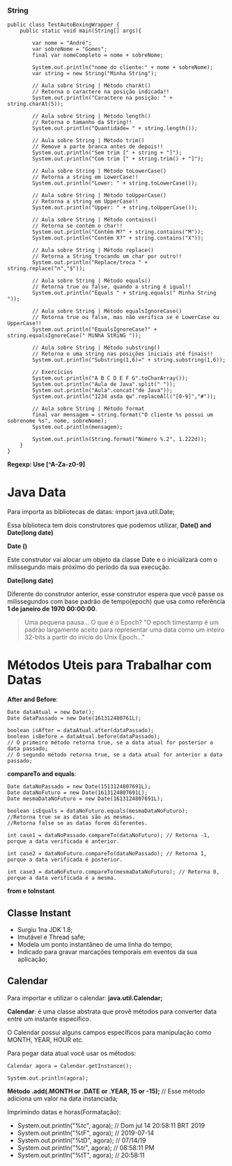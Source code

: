 ### String 

```
public class TestAutoBoxingWrapper {
    public static void main(String[] args){

        var nome = "André";
        var sobreNome = "Gomes";
        final var nomeCompleto = nome + sobreNome;

        System.out.println("nome do cliente:" + nome + sobreNome);
        var string = new String("Minha String");

        // Aula sobre String | Método charAt()
        // Retorna o caractere na posição indicada!!
        System.out.println("Caractere na posição: " + string.charAt(5));

        // Aula sobre String | Método length()
        // Retorna o tamanho da String!!
        System.out.println("Quantidade= " + string.length());

        // Aula sobre String | Método trim()
        // Remove a parte branca antes de depois!!
        System.out.println("Sem trim [" + string + "]");
        System.out.println("Com trim [" + string.trim() + "]");

        // Aula sobre String | Método toLowerCase()
        // Retorna a string em LowerCase!!
        System.out.println("Lower: " + string.toLowerCase());

        // Aula sobre String | Método toUpperCase()
        // Retorna a string em UpperCase!!
        System.out.println("Upper: " + string.toUpperCase());

        // Aula sobre String | Método contains()
        // Retorna se contém o char!!
        System.out.println("Contém M?" + string.contains("M"));
        System.out.println("Contém X?" + string.contains("X"));

        // Aula sobre String | Método replace()
        // Retorna a String trocando um char por outro!!
        System.out.println("Replace/troca " + string.replace("n","$"));

        // Aula sobre String | Método equals()
        // Retorna true ou false, quando a string é igual!!
        System.out.println("Equals " + string.equals(" Minha String "));

        // Aula sobre String | Método equalsIgnoreCase()
        // Retorna true ou false, mas não verifica se é LowerCase ou UpperCase!!
        System.out.println("EqualsIgnoreCase?" + string.equalsIgnoreCase(" MiNhA StRiNG "));

        // Aula sobre String | Método substring()
        // Retorna o uma string nas posições iniciais até finais!!
        System.out.println("Substring(1,6)=" + string.substring(1,6));

        // Exercícios
        System.out.println("A B C D E F G".toCharArray());
        System.out.println("Aula de Java".split(" "));
        System.out.println("Aula".concat("de Java"));
        System.out.println("1234 asda qw".replaceAll("[0-9]","#"));

        // Aula sobre String | Método format
        final var mensagem = string.format("O cliente %s possui um sobrenome %s", nome, sobreNome);
        System.out.println(mensagem);

        System.out.println(String.format("Número %.2", 1.222d));
    }
}
```

**Regexp: Use [^A-Za-z0-9]**

# Java Data

Para importa as bibliotecas de datas:
import java.util.Date;

Essa biblioteca tem dois construtores que podemos utilizar, **Date() and Date(long date)**

**Date ()**

Este construtor vai alocar um objeto da classe Date e o inicializará com o milissegundo mais próximo do período da sua execução.

**Date(long date)**

Diferente do construtor anterior, esse construtor espera que você passe os milissegundos com base padrão de tempo(epoch) que usa como referência **1 de janeiro de 1970 00:00:00**.

>Uma pequena pausa... O que é o Epoch?
>"O epoch timestamp é um padrão largamente aceito para representar uma data como um inteiro 32-bits a partir do início do Unix Epoch..."

# Métodos Uteis para Trabalhar com Datas

**After and Before**:
```
Date dataAtual = new Date();
Date dataPassado = new Date(161312480761L);

boolean isAfter = dataAtual.after(dataPassado);
boolean isBefore = dataAtual.before(dataPassado);
// O primeiro método retorna true, se a data atual for posterior a data passado;
// O segundo método retorna true, se a data atual for anterior a data passado;

```

**compareTo and equals**:
```
Date dataNoPassado = new Date(1513124807691L);
Date dataNoFuturo = new Date(1613124807691L);
Date mesmaDataNoFuturo = new Date(1613124807691L);

boolean isEquals = dataNoFuturo.equals(mesmaDataNoFuturo);
//Retorna true se as datas são as mesmas.
//Retorna false se as datas forem diferentes.

int case1 = dataNoPassado.compareTo(dataNoFuturo); // Retorna -1, porque a data verificada é anterior.

int case2 = dataNoFuturo.compareTo(dataNoPassado); // Retorna 1, porque a data verificada é posterior.

int case3 = dataNoFuturo.compareTo(mesmaDataNoFuturo); // Retorna 0, porque a data verificada é a mesma.

```

**from e toInstant**

## Classe Instant

- Surgiu 1na JDK 1.8;
- Imutável e Thread safe;
- Modela um ponto instantâneo de uma linha do tempo;
- Indicado para gravar marcações temporais em eventos da sua aplicação;


## Calendar

Para importar e utilizar o calendar: **java.util.Calendar;**

**Calendar**: é uma classe abstrata que provê métodos para converter data entre um instante específico.

O Calendar possui alguns campos específicos para manipulação como MONTH, YEAR, HOUR etc.

Para pegar data atual você usar os métodos:

```
Calendar agora = Calendar.getInstance();

System.out.println(agora);

```

**Método .add(.MONTH or .DATE or .YEAR, 15 or -15);** 
// Esse método adiciona um valor na data instanciada;

Imprimindo datas e horas(Formatação): 

- System.out.println("%tc", agora); // Dom jul 14 20:58:11 BRT 2019
- System.out.println("%tF", agora); // 2019-07-14
- System.out.println("%tD", agora); // 07/14/19
- System.out.println("%tr", agora); // 08:58:11 PM
- System.out.println("%tT", agora); // 20:58:11